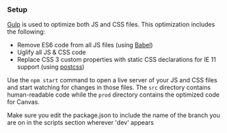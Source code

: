 ### Setup
[Gulp](https://www.npmjs.com/package/gulp) is used to optimize both JS and CSS files. This optimization includes the following:
- Remove ES6 code from all JS files (using [Babel](https://babeljs.io/))
- Uglify all JS & CSS code
- Replace CSS 3 custom properties with static CSS declarations for IE 11 support (using [postcss](https://github.com/postcss))

Use the `npm start` command to open a live server of your JS and CSS files and start watching for changes in those files.
The `src` directory contains human-readable code while the `prod` directory contains the optimized code for Canvas.

Make sure you edit the package.json to include the name of the branch you are on in the scripts section wherever 'dev' appears